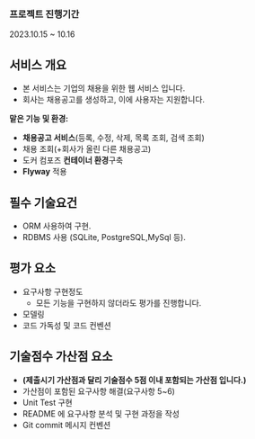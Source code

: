 
### 프로젝트 진행기간
2023.10.15 ~ 10.16

## 서비스 개요

- 본 서비스는 기업의 채용을 위한 웹 서비스 입니다.
- 회사는 채용공고를 생성하고, 이에 사용자는 지원합니다.


**맡은 기능 및 환경:**
- **채용공고 서비스**(등록, 수정, 삭제, 목록 조회, 검색 조회)
- 채용 조회(+회사가 올린 다른 채용공고)
- 도커 컴포즈 **컨테이너 환경**구축
- **Flyway** 적용


## 필수 기술요건

- ORM 사용하여 구현.
- RDBMS 사용 (SQLite, PostgreSQL,MySql 등).

## 평가 요소

- 요구사항 구현정도
    - 모든 기능을 구현하지 않더라도 평가를 진행합니다.
- 모델링
- 코드 가독성 및 코드 컨벤션

## 기술점수 가산점 요소

- **(제출시기 가산점과 달리 기술점수 5점 이내 포함되는 가산점 입니다.)**
- 가산점이 포함된 요구사항 해결(요구사항 5~6)
- Unit Test 구현
- README 에 요구사항 분석 및 구현 과정을 작성
- Git commit 메시지 컨벤션
